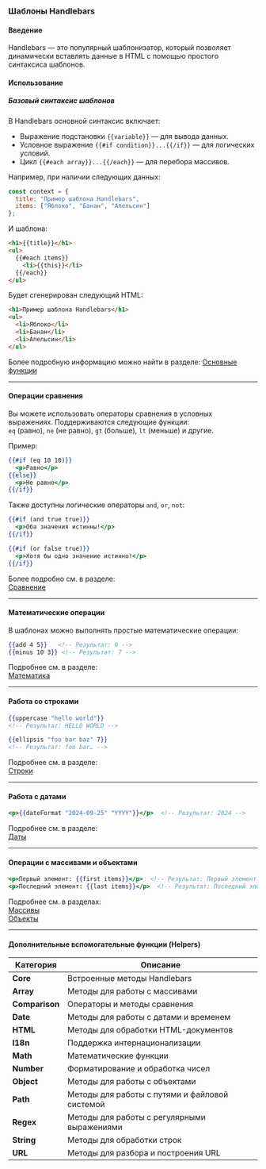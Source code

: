 ### **Шаблоны Handlebars**

#### **Введение**

Handlebars — это популярный шаблонизатор, который позволяет динамически вставлять данные в HTML с помощью простого синтаксиса шаблонов.

#### **Использование**

##### **Базовый синтаксис шаблонов**

В Handlebars основной синтаксис включает:

- Выражение подстановки `{{variable}}` — для вывода данных.
- Условное выражение `{{#if condition}}...{{/if}}` — для логических условий.
- Цикл `{{#each array}}...{{/each}}` — для перебора массивов.

Например, при наличии следующих данных:

```js
const context = {
  title: "Пример шаблона Handlebars",
  items: ["Яблоко", "Банан", "Апельсин"]
};
```

И шаблона:

```html
<h1>{{title}}</h1>
<ul>
  {{#each items}}
    <li>{{this}}</li>
  {{/each}}
</ul>
```

Будет сгенерирован следующий HTML:

```html
<h1>Пример шаблона Handlebars</h1>
<ul>
  <li>Яблоко</li>
  <li>Банан</li>
  <li>Апельсин</li>
</ul>
```

Более подробную информацию можно найти в разделе:
[Основные функции](/api/handlebars-helpers/core)

---

#### **Операции сравнения**

Вы можете использовать операторы сравнения в условных выражениях. Поддерживаются следующие функции:  
`eq` (равно), `ne` (не равно), `gt` (больше), `lt` (меньше) и другие.

Пример:

```handlebars
{{#if (eq 10 10)}}
  <p>Равно</p>
{{else}}
  <p>Не равно</p>
{{/if}}
```

Также доступны логические операторы `and`, `or`, `not`:

```handlebars
{{#if (and true true)}}
  <p>Оба значения истинны!</p>
{{/if}}

{{#if (or false true)}}
  <p>Хотя бы одно значение истинно!</p>
{{/if}}
```

Более подробно см. в разделе:  
[Сравнение](/api/handlebars-helpers/comparison)

---

#### **Математические операции**

В шаблонах можно выполнять простые математические операции:

```handlebars
{{add 4 5}}   <!-- Результат: 9 -->
{{minus 10 3}} <!-- Результат: 7 -->
```

Подробнее см. в разделе:  
[Математика](/api/handlebars-helpers/math)

---

#### **Работа со строками**

```handlebars
{{uppercase "hello world"}}
<!-- Результат: HELLO WORLD -->

{{ellipsis "foo bar baz" 7}}
<!-- Результат: foo bar… -->
```

Подробнее см. в разделе:  
[Строки](/api/handlebars-helpers/string)

---

#### **Работа с датами**

```handlebars
<p>{{dateFormat "2024-09-25" "YYYY"}}</p>  <!-- Результат: 2024 -->
```

Подробнее см. в разделе:  
[Даты](/api/handlebars-helpers/date)

---

#### **Операции с массивами и объектами**

```handlebars
<p>Первый элемент: {{first items}}</p>  <!-- Результат: Первый элемент: Яблоко -->
<p>Последний элемент: {{last items}}</p>  <!-- Результат: Последний элемент: Апельсин -->
```

Подробнее см. в разделах:  
[Массивы](/api/handlebars-helpers/array)  
[Объекты](/api/handlebars-helpers/object)

---

#### **Дополнительные вспомогательные функции (Helpers)**

| Категория     | Описание |
|---------------|---------|
| **Core**      | Встроенные методы Handlebars |
| **Array**     | Методы для работы с массивами |
| **Comparison**| Операторы и методы сравнения |
| **Date**      | Методы для работы с датами и временем |
| **HTML**      | Методы для обработки HTML-документов |
| **I18n**      | Поддержка интернационализации |
| **Math**      | Математические функции |
| **Number**    | Форматирование и обработка чисел |
| **Object**    | Методы для работы с объектами |
| **Path**      | Методы для работы с путями и файловой системой |
| **Regex**     | Методы для работы с регулярными выражениями |
| **String**    | Методы для обработки строк |
| **URL**       | Методы для разбора и построения URL |

